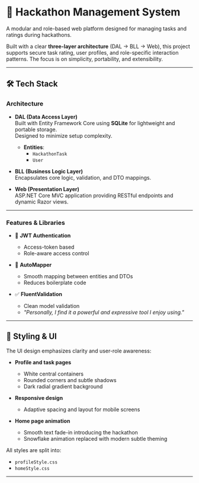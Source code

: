 # 🧠 Hackathon Management System

A modular and role-based web platform designed for managing tasks and ratings during hackathons.

Built with a clear **three-layer architecture** (DAL → BLL → Web), this project supports secure task rating, user profiles, and role-specific interaction patterns. The focus is on simplicity, portability, and extensibility.

---

## 🛠 Tech Stack

### Architecture

- **DAL (Data Access Layer)**  
  Built with Entity Framework Core using **SQLite** for lightweight and portable storage.  
  Designed to minimize setup complexity.  
  - **Entities**:
    - `HackathonTask`
    - `User`

- **BLL (Business Logic Layer)**  
  Encapsulates core logic, validation, and DTO mappings.

- **Web (Presentation Layer)**  
  ASP.NET Core MVC application providing RESTful endpoints and dynamic Razor views.

---

### Features & Libraries

- 🔐 **JWT Authentication**  
  - Access-token based  
  - Role-aware access control

- 🔄 **AutoMapper**  
  - Smooth mapping between entities and DTOs  
  - Reduces boilerplate code

- ✅ **FluentValidation**  
  - Clean model validation  
  - _"Personally, I find it a powerful and expressive tool I enjoy using."_

---

## 🎨 Styling & UI

The UI design emphasizes clarity and user-role awareness:

- **Profile and task pages**  
  - White central containers  
  - Rounded corners and subtle shadows  
  - Dark radial gradient background

- **Responsive design**  
  - Adaptive spacing and layout for mobile screens

- **Home page animation**  
  - Smooth text fade-in introducing the hackathon  
  - Snowflake animation replaced with modern subtle theming

All styles are split into:
- `profileStyle.css`
- `homeStyle.css`

---
